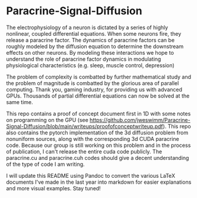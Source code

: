 # Paracrine-Signal-Diffusion
The electrophysiology of a neuron is dictated by a series of highly nonlinear, coupled differential equations. When some neurons fire, they release a paracrine factor. The dynamics of paracrine factors can be roughly modeled by the diffusion equation to determine the downstream effects on other neurons. By modeling these interactions we hope to understand the role of paracrine factor dynamics in modulating physiological characteristics (e.g. sleep, muscle control, depression) 

The problem of complexity is combatted by further mathematical study and the problem of magnitude is combatted by the glorious area of parallel computing. Thank you, gaming industry, for providing us with advanced GPUs. Thousands of partial differential equations can now be solved at the same time. 

This repo contains a proof of concept document first in 1D with some notes on programming on the GPU (see https://github.com/jweswimm/Paracrine-Signal-Diffusion/blob/main/writeups/proofofconceptwriteup.pdf). This repo also contains the pytorch implementation of the 3d diffusion problem from nonuniform sources, along with the corresponding 3d CUDA paracrine code. Because our group is still working on this problem and in the process of publication, I can't release the entire cuda code publicly. The paracrine.cu and paracrine.cuh codes should give a decent understanding of the type of code I am writing. 

I will update this README using Pandoc to convert the various LaTeX documents I've made in the last year into markdown for easier explanations and more visual examples. Stay tuned!
